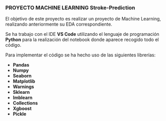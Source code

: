 ### PROYECTO MACHINE LEARNING Stroke-Prediction

El objetivo de este proyecto es realizar un proyecto de Machine Learning, realizando anteriormente su EDA correspondiente.

Se ha trabajo con el IDE **VS Code** utilizando el lenguaje de programación **Python** para la realización del notebook donde aparece recogido todo el código.

Para implementar el código se ha hecho uso de las siguientes librerías:

- **Pandas**
- **Numpy**
- **Seaborn**
- **Matplotlib**
- **Warnings**
- **Sklearn**
- **Imblearn**
- **Collections**
- **Xgboost**
- **Pickle**